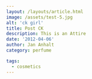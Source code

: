 ```yaml
---
layout: /layouts/article.html
image: /assets/test-5.jpg
alt: 'ck girl'
title: Post CK
description: This is an Attire
date: '2012-04-06'
author: Jan Anhalt
category: perfume

tags:
  - cosmetics
---
```

